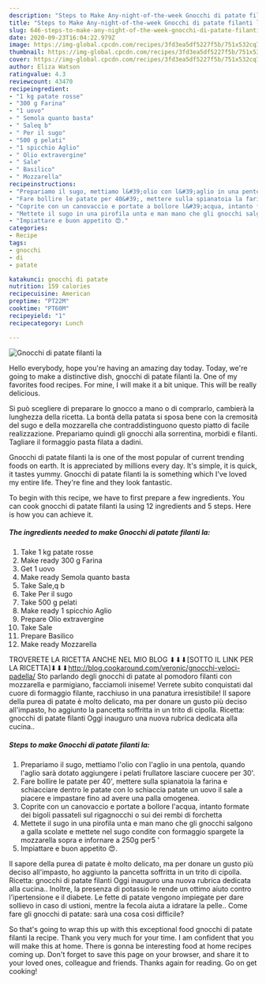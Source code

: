 ```yaml
---
description: "Steps to Make Any-night-of-the-week Gnocchi di patate filanti la"
title: "Steps to Make Any-night-of-the-week Gnocchi di patate filanti la"
slug: 646-steps-to-make-any-night-of-the-week-gnocchi-di-patate-filanti-la
date: 2020-09-23T16:04:22.979Z
image: https://img-global.cpcdn.com/recipes/3fd3ea5df5227f5b/751x532cq70/gnocchi-di-patate-filanti-la-recipe-main-photo.jpg
thumbnail: https://img-global.cpcdn.com/recipes/3fd3ea5df5227f5b/751x532cq70/gnocchi-di-patate-filanti-la-recipe-main-photo.jpg
cover: https://img-global.cpcdn.com/recipes/3fd3ea5df5227f5b/751x532cq70/gnocchi-di-patate-filanti-la-recipe-main-photo.jpg
author: Eliza Watson
ratingvalue: 4.3
reviewcount: 43470
recipeingredient:
- "1 kg patate rosse"
- "300 g Farina"
- "1 uovo"
- " Semola quanto basta"
- " Saleq b"
- " Per il sugo"
- "500 g pelati"
- "1 spicchio Aglio"
- " Olio extravergine"
- " Sale"
- " Basilico"
- " Mozzarella"
recipeinstructions:
- "Prepariamo il sugo, mettiamo l&#39;olio con l&#39;aglio in una pentola, quando l&#39;aglio sarà dotato aggiungere i pelati frullatore lasciare cuocere per 30&#39;."
- "Fare bollire le patate per 40&#39;, mettere sulla spianatoia la farina e schiacciare dentro le patate con lo schiaccia patate un uovo il sale a piacere e impastare fino ad avere una palla omogenea."
- "Coprite con un canovaccio e portate a bollore l&#39;acqua, intanto formate dei bigoli passateli sul rigagnocchi o sui dei rembi di forchetta"
- "Mettete il sugo in una pirofila unta e man mano che gli gnocchi salgono a galla scolate e mettete nel sugo condite con formaggio spargete la mozzarella sopra e infornare a 250g per5 &#39;"
- "Impiattare e buon appetito 😍."
categories:
- Recipe
tags:
- gnocchi
- di
- patate

katakunci: gnocchi di patate 
nutrition: 159 calories
recipecuisine: American
preptime: "PT22M"
cooktime: "PT60M"
recipeyield: "1"
recipecategory: Lunch

---
```



![Gnocchi di patate filanti la](https://img-global.cpcdn.com/recipes/3fd3ea5df5227f5b/751x532cq70/gnocchi-di-patate-filanti-la-recipe-main-photo.jpg)

Hello everybody, hope you're having an amazing day today. Today, we're going to make a distinctive dish, gnocchi di patate filanti la. One of my favorites food recipes. For mine, I will make it a bit unique. This will be really delicious.

Si può scegliere di preparare lo gnocco a mano o di comprarlo, cambierà la lunghezza della ricetta. La bontà della patata si sposa bene con la cremosità del sugo e della mozzarella che contraddistinguono questo piatto di facile realizzazione. Prepariamo quindi gli gnocchi alla sorrentina, morbidi e filanti. Tagliare il formaggio pasta filata a dadini.

Gnocchi di patate filanti la is one of the most popular of current trending foods on earth. It is appreciated by millions every day. It's simple, it is quick, it tastes yummy. Gnocchi di patate filanti la is something which I've loved my entire life. They're fine and they look fantastic.


To begin with this recipe, we have to first prepare a few ingredients. You can cook gnocchi di patate filanti la using 12 ingredients and 5 steps. Here is how you can achieve it.

<!--inarticleads1-->

##### The ingredients needed to make Gnocchi di patate filanti la:

1. Take 1 kg patate rosse
1. Make ready 300 g Farina
1. Get 1 uovo
1. Make ready  Semola quanto basta
1. Take  Sale,q b
1. Take  Per il sugo
1. Take 500 g pelati
1. Make ready 1 spicchio Aglio
1. Prepare  Olio extravergine
1. Take  Sale
1. Prepare  Basilico
1. Make ready  Mozzarella


TROVERETE LA RICETTA ANCHE NEL MIO BLOG ⬇⬇⬇[SOTTO IL LINK PER LA RICETTA]⬇⬇⬇http://blog.cookaround.com/veronic/gnocchi-veloci-padella/ Sto parlando degli gnocchi di patate al pomodoro filanti con mozzarella e parmigiano, facciamoli iniseme! Verrete subito conquistati dal cuore di formaggio filante, racchiuso in una panatura irresistibile! Il sapore della purea di patate è molto delicato, ma per donare un gusto più deciso all&#39;impasto, ho aggiunto la pancetta soffritta in un trito di cipolla. Ricetta: gnocchi di patate filanti Oggi inauguro una nuova rubrica dedicata alla cucina.. 

<!--inarticleads2-->

##### Steps to make Gnocchi di patate filanti la:

1. Prepariamo il sugo, mettiamo l&#39;olio con l&#39;aglio in una pentola, quando l&#39;aglio sarà dotato aggiungere i pelati frullatore lasciare cuocere per 30&#39;.
1. Fare bollire le patate per 40&#39;, mettere sulla spianatoia la farina e schiacciare dentro le patate con lo schiaccia patate un uovo il sale a piacere e impastare fino ad avere una palla omogenea.
1. Coprite con un canovaccio e portate a bollore l&#39;acqua, intanto formate dei bigoli passateli sul rigagnocchi o sui dei rembi di forchetta
1. Mettete il sugo in una pirofila unta e man mano che gli gnocchi salgono a galla scolate e mettete nel sugo condite con formaggio spargete la mozzarella sopra e infornare a 250g per5 &#39;
1. Impiattare e buon appetito 😍.


Il sapore della purea di patate è molto delicato, ma per donare un gusto più deciso all&#39;impasto, ho aggiunto la pancetta soffritta in un trito di cipolla. Ricetta: gnocchi di patate filanti Oggi inauguro una nuova rubrica dedicata alla cucina.. Inoltre, la presenza di potassio le rende un ottimo aiuto contro l&#39;ipertensione e il diabete. Le fette di patate vengono impiegate per dare sollievo in caso di ustioni, mentre la fecola aiuta a idratare la pelle.. Come fare gli gnocchi di patate: sarà una cosa così difficile? 

So that's going to wrap this up with this exceptional food gnocchi di patate filanti la recipe. Thank you very much for your time. I am confident that you will make this at home. There is gonna be interesting food at home recipes coming up. Don't forget to save this page on your browser, and share it to your loved ones, colleague and friends. Thanks again for reading. Go on get cooking!
